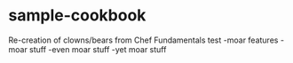 # sample-cookbook

Re-creation of clowns/bears from Chef Fundamentals
test
-moar features
-moar stuff
-even moar stuff
-yet moar stuff
